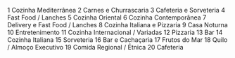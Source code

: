 1 Cozinha Mediterrânea
2 Carnes e Churrascaria
3 Cafeteria e Sorveteria
4 Fast Food / Lanches
5 Cozinha Oriental
6 Cozinha Contemporânea
7 Delivery e Fast Food / Lanches
8 Cozinha Italiana e Pizzaria
9 Casa Noturna
10 Entretenimento
11 Cozinha Internacional / Variadas
12 Pizzaria
13 Bar
14 Cozinha Italiana
15 Sorveteria
16 Bar e Cachaçaria
17 Frutos do Mar
18 Quilo / Almoço Executivo
19 Comida Regional / Étnica
20 Cafeteria
